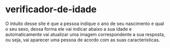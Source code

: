# verificador-de-idade
 O intuito desse site é que a pessoa indique o ano de seu nascimento e qual o seu sexo, dessa forma ele vai indicar abaixo a sua idade e automaticamente vai atualizar uma imagem correspondente a sua resposta, ou seja, vai aparecer uma pessoa de acordo com as suas características.
